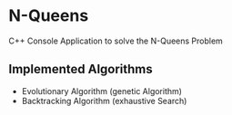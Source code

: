# N-Queens

C++ Console Application to solve the N-Queens Problem

## Implemented Algorithms
  - Evolutionary Algorithm (genetic Algorithm)
  - Backtracking Algorithm (exhaustive Search)
